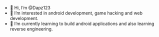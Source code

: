 - 👋 Hi, I’m @Dapz123
- 👀 I’m interested in android development, game hacking and web development.
- 🌱 I’m currently learning to build android applications and also learning reverse engineering.

<!---
Dapz123/Dapz123 is a ✨ special ✨ repository because its `README.md` (this file) appears on your GitHub profile.
You can click the Preview link to take a look at your changes.
--->
